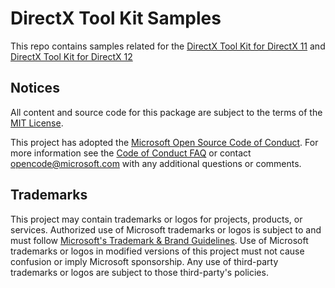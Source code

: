 # DirectX Tool Kit Samples

This repo contains samples related for the [DirectX Tool Kit for DirectX 11](https://github.com/Microsoft/DirectXTK) and [DirectX Tool Kit for DirectX 12](https://github.com/Microsoft/DirectXTK12)

## Notices

All content and source code for this package are subject to the terms of the [MIT License](https://github.com/walbourn/directxtk-samples/blob/main/LICENSE).

This project has adopted the [Microsoft Open Source Code of Conduct](https://opensource.microsoft.com/codeofconduct/). For more information see the [Code of Conduct FAQ](https://opensource.microsoft.com/codeofconduct/faq/) or contact [opencode@microsoft.com](mailto:opencode@microsoft.com) with any additional questions or comments.

## Trademarks

This project may contain trademarks or logos for projects, products, or services. Authorized use of Microsoft trademarks or logos is subject to and must follow [Microsoft's Trademark & Brand Guidelines](https://www.microsoft.com/en-us/legal/intellectualproperty/trademarks/usage/general). Use of Microsoft trademarks or logos in modified versions of this project must not cause confusion or imply Microsoft sponsorship. Any use of third-party trademarks or logos are subject to those third-party's policies.
